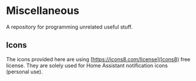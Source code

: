 # Miscellaneous
A repository for programming unrelated useful stuff.

## Icons
The icons provided here are using [https://icons8.com/license](Icons8) free license. They are solely used for Home Assistant notification icons (personal use).
